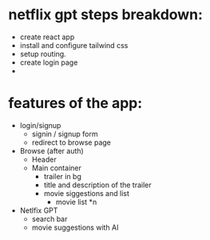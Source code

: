 # netflix gpt steps breakdown:

 - create react app
 - install and configure tailwind css
 - setup routing.
 - create login page
 - 

# features of the app:

 - login/signup
   - signin / signup form 
   - redirect to browse page
 - Browse (after auth)
   - Header
   - Main container
      - trailer in bg
      - title and description of the trailer
      - movie siggestions and list 
        - movie list *n
 - Netlfix GPT
   - search bar 
   - movie suggestions with AI